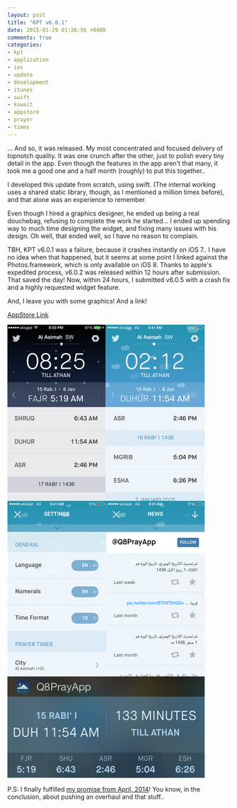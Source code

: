 ```yaml
---
layout: post
title: "KPT v6.0.1"
date: 2015-01-29 01:26:56 +0400
comments: true
categories: 
- kpt
- application
- ios
- update
- development
- itunes
- swift
- kuwait
- appstore
- prayer
- times
---
```


... And so, it was released. My most concentrated and focused delivery of topnotch quality. It was one crunch after the other, just to polish every tiny detail in the app. Even though the features in the app aren't that many, it took me a good one and a half month (roughly) to put this together..

I developed this update from scratch, using swift. (The internal working uses a shared static library, though, as I mentioned a million times before), and that alone was an experience to remember.

Even though I hired a graphics designer, he ended up being a real douchebag, refusing to complete the work he started... I ended up spending way to much time designing the widget, and fixing many issues with his design. Oh well, that ended well, so I have no reason to complain.

TBH, KPT v6.0.1 was a failure, because it crashes instantly on iOS 7.. I have no idea when that happened, but it seems at some point I linked against the Photos.framework, which is only available on iOS 8. Thanks to apple's expedited process, v6.0.2 was released within 12 hours after submission. That saved the day! Now, within 24 hours, I submitted v6.0.5 with a crash fix and a highly requested widget feature.

And, I leave you with some graphics! And a link!

[AppStore Link](https://itunes.apple.com/us/app/kuwait-prayer-times/id395107915?mt=8)

![](/images/kpt-wall.png)

P.S: I finally fulfilled [my promise from April, 2014](http://mazyod.com/blog/2014/04/18/kpt-v5-dot-1-0/)! You know, in the conclusion, about pushing an overhaul and that stuff..
